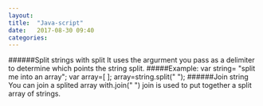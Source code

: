 ```yaml
---
layout: 
title:  "Java-script"
date:   2017-08-30 09:40
categories: 
---
```

######Split strings with split
It uses the argurment you pass as a delimiter to determine which points the string split.
#####Example:
var string= "split me into an array";
var array=[ ];
array=string.split(" ");
######Join string
You can join a splited array with.join(" ")
join is used to put together a split array of strings.

